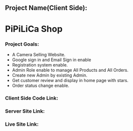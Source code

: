 ## Project Name(Client Side):
# PiPiLiCa Shop

### Project Goals:
* A Camera Selling Website.
* Google sign in and Email Sign in enable
* Registration system enable.
* Admin Role enable to manage All Products and All Orders.
* Create new Admin by existing Admin.
* Get customer review and display in home page with stars.
* Order status change enable.

### Client Side Code Link:


### Server Site Link:


### Live Site Link:
